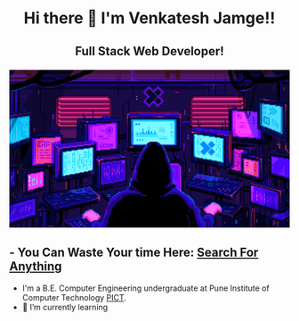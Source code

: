 # <p align="center"> Hi there 👋 I'm Venkatesh Jamge!! </p>

## <p align="center">Full Stack Web Developer!</p>

![Screenshot](imafeForGitHub.gif)

## - You Can Waste Your time Here: [Search For Anything](https://venkateshjamge.github.io/gifs/)
- I'm a B.E. Computer Engineering undergraduate at Pune Institute of Computer Technology [PICT](www.pict.edu).
- 🌱 I’m currently learning

<!--
**venkateshjamge/venkateshjamge** is a ✨ _special_ ✨ repository because its `README.md` (this file) appears on your GitHub profile.

Here are some ideas to get you started:

- 🔭 I’m currently working on ...
- 🌱 I’m currently learning ...
- 👯 I’m looking to collaborate on ...
- 🤔 I’m looking for help with ...
- 💬 Ask me about ...
- 📫 How to reach me: ...
- 😄 Pronouns: ...
- ⚡ Fun fact: ...
-->
